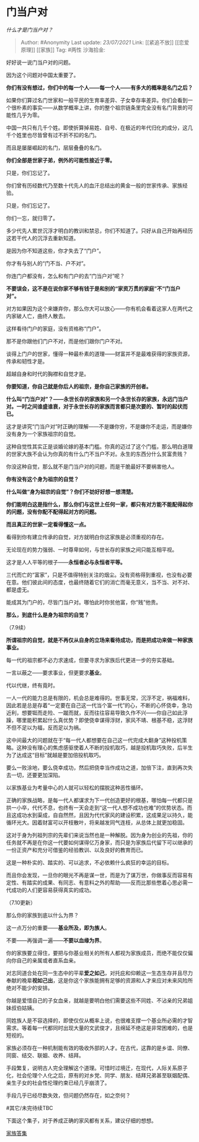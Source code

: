 # 门当户对
*什么才是门当户对？*

> Author: #Anonymity
> Last update: *23/07/2021*
> Link: [[紧追不放]] [[恋爱原理]] [[家族]]
> Tag: #两性
> 沙海拾金:

好好说一说门当户对的问题。

因为这个问题对中国太重要了。

**你们有没有想过，你们中的每一个人——每一个人——有多大的概率是名门之后？**

如果你们算过名门世家和一般平民的生育率差异、子女幸存率差异。你们会看到一个很朴素的事实——从数学概率上讲，你的整个祖宗链条里完全没有名门背景的可能性几乎为零。

中国一共只有几千个姓。即使折算掉易姓、自号、在极近的年代归化的成分，这几千个姓里也尽皆曾有过不折不扣的名门。

而且是屡屡崛起的名门，层层叠叠的名门。

**你们全部是世家子弟，例外的可能性接近于零。**

只是，你们忘记了。

你们曾有历经数代乃至数十代先人的血汗总结出的黄金一般的世家传承、家族经验。

只是，你们忘记了。

你们一忘，就归零了。

多少代先人累世沉浮才明白的教训和禁忌，你们不知道了。只好从自己开始再经历这若干代人的沉浮去重新知道。

是因为你不知道这些，你才失去了“门户”。

你才有与别人的“门不当、户不对”。

你连门户都没有，怎么和有门户的去“门当户对”呢？

**不要误会，这不是在说你家不够有钱于是和别的“家资万贯的家庭”不“门当户对”。**

对方如果因为这个来嫌弃你，那么你大可以放心——你有机会看着这家人在两代之内家破人亡，曲终人散去。

这样看待门户的家庭，没有资格称“门户”。

那不是你跟他们门户不对，而是他们跟你门户不对。

谈得上门户的世家，懂得一种最朴素的道理——财富并不是最难获得的家族资源，传承和韧性才是。

超越自身和时代的胸襟和自觉才是。

**你要知道，你自己就是你后人的祖宗，是你自己家族的开创者。**

**什么叫“门当户对”？——永世长存的家族和另一个永世长存的家族，永远门当户对。一时之间谁盛谁衰，对于永世长存的家族而言都只是次要的、暂时的起伏而已。**

这才是讲究“门当户对”时正确的理解——不是嫌你穷，不是嫌你不走运，而是嫌你没有身为一个家族祖宗的自觉。

这种自觉性其实正是谈婚论嫁的基本门槛。你真的迈过了这个门槛，那么明白道理的世家大族不会认为你真的有什么门不当户不对。永生的东西分什么贫富贵贱？

你没这种自觉，那么就不是门当户对的问题，而是干脆最好不要祸害他人。

**你有没有这个身为祖宗的自觉？**

**什么叫做“身为祖宗的自觉”？你们不妨好好想一想清楚。**

**你们能明白这是指什么，那么你们与这世上任何一家，都只有对方能不能配得起你的问题，没有你配不配得起对方的问题。**

**而且真正的世家一定看得懂这一点。**

看得到你有建立传承的自觉，对方就明白你这家族是必须重视的存在。

无论现在的势力强弱、一时尊卑如何，与世长存的家族之间只能互相平视。

这才是人人平等的根子——**永恒者必与永恒者平等。**

三代而亡的“富家”，只是不值得特别关注的烟尘。没有资格得到重视，也没有必要在意。他们彼此间的态度，也最终随着它们的消亡而毫无意义，当不当、对不对、都是虚无。

能成其为门户的，尽皆门当户对。哪怕此时你贫他富，你“贱”他贵。

**那么，到底什么是身为祖宗的自觉？**

（7.9续）

**所谓祖宗的自觉，就是不再仅从自身的立场来看待成功，而是把成功来做一种家族事业。**

每一代的祖宗都不必力求速成，但要寻求为家族后代更进一步的夯实基础。

一言以蔽之——要求事业，但更要求**基业**。

代以代继，终有竟时。

一人一代的能力总是有限的，机会总是难得的。世事无常，沉浮不定，祸福难料，因此若是总是存着“一定要在自己这一代当个富一代”的心，不断的心怀侥幸，急功近利，想要铤而走险、一蹴而就，反而往往容易导致久作不兴——你自己如此浮躁，哪里能积累起什么真优势？即使侥幸谋得浮财，家风不靖、根基不稳，这浮财不但不足以为福，反而足以为祸。

这中间最大的问题就在于“每一代人都想要在自己这一代完成大翻身”这种投机策略。这种没有理心的焦虑感驱使着人不断的投机取巧，越是投机取巧失败，后半生为了达成这“目标”就越是要加倍投机取巧。

要么一败涂地，要么侥幸成功，然后把侥幸当作成功之道，加倍下注，直到再次失去一切，还要更加深陷。

以家族基业为考量中心的人就可以轻松的摆脱这种恶性循环。

正确的家族战略，是每一代人都谋求为下一代创造更好的根基，哪怕每一代都只是拱一小卒，代代不息，也终有一天会走到“这一代人想不成功也难”的优势状态。而且这成功水到渠成，自自然然，且因为代代家风的建设积累，这成果足以持久，能循环光大。因着财富可以开枝散叶，将来越发同气连枝，从总体上就更加稳固。

这对于身为列祖列宗的先辈们来说当然也是一种解脱。因为身为创业的先祖，你的任务就不再是在你这一代要如何谋得亿万身家，而只是为家族后代留下可以继承的一份正资产和充分可借鉴的经验教训、以及良好的教育而已。

这是一种朴实的、踏实的、可以追求，不必依赖什么疯狂的幸运的目标。

而且你会发现，一旦你的眼光不再是谋一世，而是为了谋万世，你做事反而容易有定性、有踏实的成果、有同志、有意料之外的帮助——反而比那些憋着心思必需一代成功的人们更容易获得真实的成功。

（7.10更新）

那么你的家族到底以什么为界？

这一点万分的重要——**基业所及，即为族人**。

不要——再强调一遍——**不要以血缘为界**。

你的家族要立得住，要把与你基业相关的所有人都视为家族成员，而绝不能仅仅偏向你自己的亲属或者直系血亲。

对志同道合处在同一生态中的平辈**爱之如己**，对托庇和仰赖这一生态生存并且尽力奉献的晚辈**视如己出**，这是你这个家族能拥有足够的资源和人才来应对未来风险所绝对不能少的安排。

你越是爱惜自己的子女血亲，就越是要明白他们需要这些不同姓、不沾亲的兄弟姐妹叔伯姑姨。

同姓族人是不容选择的，即使仅仅从概率上说，也很难支撑一个基业所必需的才智需求。等着每一代都同时出现大量的文武俊才，且绵延不绝这是非常困难的，也是短视的。

家族必须存在一种机制能有效的吸收外部的人才。在古代，这靠的是乡谊、同僚、同窗、结交、联姻、收养、结拜。

手段繁复，说明古人完全理解这个道理。可惜时过境迁，在现代，人际关系原子化，社会伦理个人化之后，原有的对乡党、同学、朋友、结拜兄弟甚至联姻配偶、亲生子女的社会性伦理约束已经几乎崩溃了。

手段几乎已经尽数失效，但问题仍然存在，如之奈何？

#其它/未完待续TBC

下面这个集子，对于养成正确的家风都有关系，建议仔细的想想。

[家族答集](https://zhihu.com/collection/378738313)
